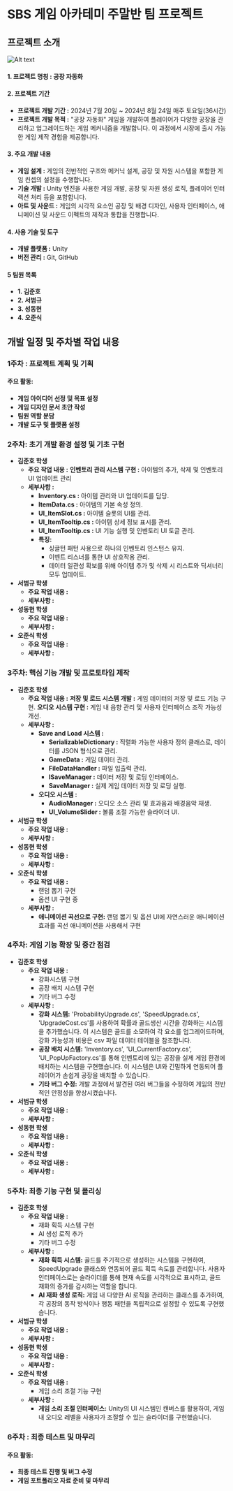 SBS 게임 아카테미 주말반 팀 프로젝트
=============

프로젝트 소개
-------------

![Alt text](https://drive.google.com/file/d/1-bLll7rLkeuCDTmJdKvgGlDlGaK5zzQe/view?usp=drive_link)


#### 1. 프로젝트 명칭 : 공장 자동화

#### 2. 프로젝트 기간
- **프로젝트 개발 기간 :** 2024년 7월 20일 ~ 2024년 8월 24일 매주 토요일(36시간)
- **프로젝트 개발 목적 :** "공장 자동화" 게임을 개발하여 플레이어가 다양한 공장을 관리하고 업그레이드하는 게임 메커니즘을 개발합니다. 이 과정에서 시장에 출시 가능한 게임 제작 경험을 제공합니다.

#### 3. 주요 개발 내용
- **게임 설계 :** 게임의 전반적인 구조와 메커닉 설계, 공장 및 자원 시스템을 포함한 게임 컨셉의 설정을 수행합니다.
- **기술 개발 :** Unity 엔진을 사용한 게임 개발, 공장 및 자원 생성 로직, 플레이어 인터랙션 처리 등을 포함합니다.
- **아트 및 사운드 :** 게임의 시각적 요소인 공장 및 배경 디자인, 사용자 인터페이스, 애니메이션 및 사운드 이펙트의 제작과 통합을 진행합니다.

#### 4. 사용 기술 및 도구
- **개발 플랫폼 :** Unity
- **버전 관리 :** Git, GitHub

#### 5 팀원 목록
- **1. 김준호** 
- **2. 서범규** 
- **3. 성동현** 
- **4. 오준식**

개발 일정 및 주차별 작업 내용
----------------
### 1주차 : 프로젝트 계획 및 기획
#### 주요 활동:
- **게임 아이디어 선정 및 목표 설정**
- **게임 디자인 문서 초안 작성**
- **팀원 역할 분담**
- **개발 도구 및 플랫폼 설정**

### 2주차: 초기 개발 환경 설정 및 기초 구현
- **김준호 학생**
    - **주요 작업 내용 :**
        **인벤토리 관리 시스템 구현 :** 아이템의 추가, 삭제 및 인벤토리 UI 업데이트 관리 
    - **세부사항 :** 
        - **Inventory.cs :** 아이템 관리와 UI 업데이트를 담당.
        - **ItemData.cs :** 아이템의 기본 속성 정의.
        - **UI_ItemSlot.cs :** 아이템 슬롯의 UI를 관리.
        - **UI_ItemTooltip.cs :** 아이템 상세 정보 표시를 관리.
        - **UI_ItemTooltip.cs :** UI 기능 실행 및 인벤토리 UI 토글 관리.
        - **특징:**
            - 싱글턴 패턴 사용으로 하나의 인벤토리 인스턴스 유지.
            - 이벤트 리스너를 통한 UI 상호작용 관리.
            - 데이터 일관성 확보를 위해 아이템 추가 및 삭제 시 리스트와 딕셔너리 모두 업데이트.
- **서범규 학생**
    - **주요 작업 내용 :** 
    - **세부사항 :** 
- **성동현 학생**
    - **주요 작업 내용 :**
    - **세부사항 :** 
- **오준식 학생**
    - **주요 작업 내용 :**
    - **세부사항 :** 

### 3주차: 핵심 기능 개발 및 프로토타입 제작
- **김준호 학생**
    - **주요 작업 내용 :**
        **저장 및 로드 시스템 개발 :** 게임 데이터의 저장 및 로드 기능 구현.
        **오디오 시스템 구현 :** 게임 내 음향 관리 및 사용자 인터페이스 조작 가능성 개선.
    - **세부사항 :** 
        - **Save and Load 시스템 :** 
            - **SerializableDictionary :** 직렬화 가능한 사용자 정의 클래스로, 데이터를 JSON 형식으로 관리.
            - **GameData :** 게임 데이터 관리.
            - **FileDataHandler :** 파일 입출력 관리.
            - **ISaveManager :** 데이터 저장 및 로딩 인터페이스.
            - **SaveManager :** 실제 게임 데이터 저장 및 로딩 실행.
        - **오디오 시스템 :** 
            - **AudioManager :** 오디오 소스 관리 및 효과음과 배경음악 재생.
            - **UI_VolumeSlider :** 볼륨 조절 가능한 슬라이더 UI.
- **서범규 학생**
    - **주요 작업 내용 :**
    - **세부사항 :** 
- **성동현 학생**
    - **주요 작업 내용 :**
    - **세부사항 :** 
- **오준식 학생**
    - **주요 작업 내용 :**
        - 랜덤 뽑기 구현
        - 옵션 UI 구현 중
    - **세부사항 :** 
        - **애니메이션 곡선으로 구현:** 랜덤 뽑기 및 옵션 UI에 자연스러운 애니메이션 효과를 곡선 애니메이션을 사용해서 구현

### 4주차: 게임 기능 확장 및 중간 점검
- **김준호 학생**
    - **주요 작업 내용 :**
        - 강화시스템 구현
        - 공장 배치 시스템 구현
        - 기타 버그 수정  
    - **세부사항 :** 
        - **강화 시스템:** 'ProbabilityUpgrade.cs', 'SpeedUpgrade.cs', 'UpgradeCost.cs'를 사용하여 확률과 골드생산 시간을 강화하는 시스템을 추가했습니다. 이 시스템은 골드를 소모하여 각 요소를 업그레이드하며, 강화 가능성과 비용은 csv 파일 데이터 테이블을 참조합니다.
        - **공장 배치 시스템:** 'Inventory.cs', 'UI_CurrentFactory.cs', 'UI_PopUpFactory.cs'를 통해 인벤토리에 있는 공장을 실제 게임 환경에 배치하는 시스템을 구현했습니다. 이 시스템은 UI와 긴밀하게 연동되어 플레이어가 손쉽게 공장을 배치할 수 있습니다.
        - **기타 버그 수정:** 개발 과정에서 발견된 여러 버그들을 수정하여 게임의 전반적인 안정성을 향상시켰습니다.
- **서범규 학생**
    - **주요 작업 내용 :**
    - **세부사항 :** 
- **성동현 학생**
    - **주요 작업 내용 :**
    - **세부사항 :** 
- **오준식 학생**
    - **주요 작업 내용 :**
    - **세부사항 :** 

### 5주차: 최종 기능 구현 및 폴리싱
- **김준호 학생**
    - **주요 작업 내용 :**
        - 재화 획득 시스템 구현
        - AI 생성 로직 추가
        - 기타 버그 수정  
    - **세부사항 :** 
        - **재화 획득 시스템:** 골드를 주기적으로 생성하는 시스템을 구현하여, SpeedUpgrade 클래스와 연동되어 골드 획득 속도를 관리합니다. 사용자 인터페이스로는 슬라이더를 통해 현재 속도를 시각적으로 표시하고, 골드 재화의 증가를 감시하는 역할을 합니다.
        - **AI 재화 생성 로직:** 게임 내 다양한 AI 로직을 관리하는 클래스를 추가하여, 각 공장의 동작 방식이나 행동 패턴을 독립적으로 설정할 수 있도록 구현했습니다.
- **서범규 학생**
    - **주요 작업 내용 :**
    - **세부사항 :** 
- **성동현 학생**
    - **주요 작업 내용 :**
    - **세부사항 :** 
- **오준식 학생**
    - **주요 작업 내용 :** 
        - 게임 소리 조절 기능 구현
    - **세부사항 :** 
        - **게임 소리 조절 인터페이스:** Unity의 UI 시스템인 캔버스를 활용하여, 게임 내 오디오 레벨을 사용자가 조절할 수 있는 슬라이더를 구현했습니다.

### 6주차 : 최종 테스트 및 마무리
#### 주요 활동:
- **최종 테스트 진행 및 버그 수정**
- **게임 포트폴리오 자료 준비 및 마무리**